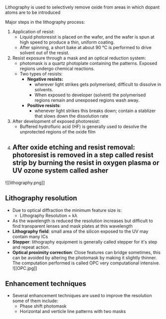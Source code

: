 Lithography is used to selectively remove oxide from areas in which dopant atoms are to be introduced

Major steps in the lithography process: 
1. Application of resist: 
	- Liquid photoresist is placed on the wafer, and the wafer is spun at high speed to produce a thin, uniform coating. 
	- After spinning, a short bake at about 90 °C is performed to drive solvent out of the resist.
2. Resist exposure through a mask and an optical reduction system:
	- photomask is a quartz photoplate containing the patterns. Exposed regions undergo chemical reactions. 
	- Two types of resists:
		- __Negative resists:__ 
			- wherever light strikes gets polymerised; difficult to dissolve in solvents.
			- When exposed to developer (solvent) the polymerised regions remain and unexposed regions wash away.
		- __Positive resists__:  
			- whenever light strikes this breaks down; contain a stablizer that slows down the dissolution rate 
3. After development of exposed photoresist: 
	- Buffered hydrofluric acid (HF) is generally used to desolve the unprotected regions of the oxide film
4. After oxide etching and resist removal: photoresist is removed in a step called resist strip by burning the resist in oxygen plasma or UV ozone system called asher
	- 

![[lithography.png]]

## Lithography resolution
- Due to optical diffraction the minimum feature size is: 
	- Lithography Resolution = kλ
- As the wavelength is reduced the resolution increases but difficult to find transparent lenses and mask plates at this wavelength 
- **Lithography field**: small area of the silicon exposed to the UV may contain many ICs 
- **Stepper**: lithography equipment is generally called stepper for it's step and repeat action.
- **Optical proximity correction**: Close features can bridge sometimes, this can be avoided by altering the photomask by making it slightly thinner. The computation performed is called OPC very computational intensive.
![[OPC.jpg]]


## Enhancement techniques
- Several enhancement techniques are used to improve the resolution some of them include:
	- Phase shift photomask
	- Horizontal and verticle line patterns with two masks